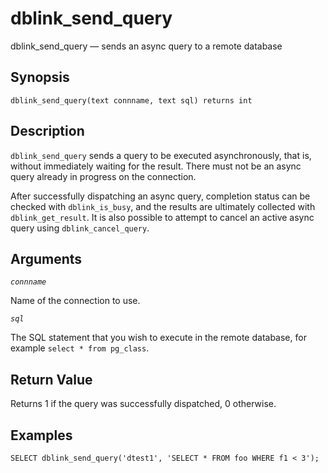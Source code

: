# dblink\_send\_query

dblink\_send\_query — sends an async query to a remote database

## Synopsis

```text
dblink_send_query(text connname, text sql) returns int
```

## Description

`dblink_send_query` sends a query to be executed asynchronously, that is, without immediately waiting for the result. There must not be an async query already in progress on the connection.

After successfully dispatching an async query, completion status can be checked with `dblink_is_busy`, and the results are ultimately collected with `dblink_get_result`. It is also possible to attempt to cancel an active async query using `dblink_cancel_query`.

## Arguments

_`connname`_

Name of the connection to use.

_`sql`_

The SQL statement that you wish to execute in the remote database, for example `select * from pg_class`.

## Return Value

Returns 1 if the query was successfully dispatched, 0 otherwise.

## Examples

```text
SELECT dblink_send_query('dtest1', 'SELECT * FROM foo WHERE f1 < 3');
```

